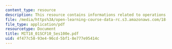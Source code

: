 ```yaml
---
content_type: resource
description: This resource contains informations related to operations on power series.
file: /media/https%3A/open-learning-course-data-rc.s3.amazonaws.com/18-01sc-single-variable-calculus-fall-2010/4f477c5893e496cd5bf18e777e95414c_MIT18_01SCF10_Ses100e.pdf
file_type: application/pdf
resourcetype: Document
title: MIT18_01SCF10_Ses100e.pdf
uid: 4f477c58-93e4-96cd-5bf1-8e777e95414c
---
```

